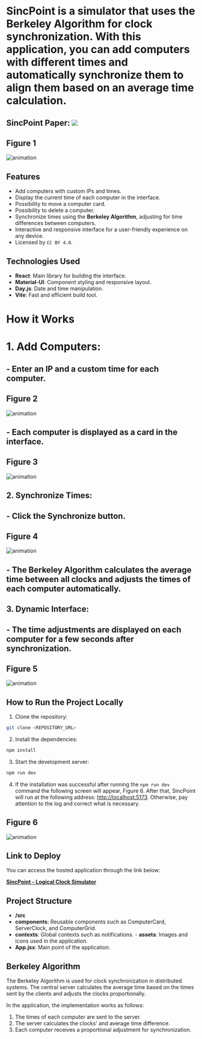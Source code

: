 # SincPoint is a simulator that uses the Berkeley Algorithm for clock synchronization. With this application, you can add computers with different times and automatically synchronize them to align them based on an average time calculation.
## SincPoint Paper: ![](https://doi.org/10.61164/rmnm.v12i4.3372)
## Figure 1
![animation](https://github.com/WilckerNeckel/sinc-point/blob/main/Images/1.png)

## Features

- Add computers with custom IPs and times.
- Display the current time of each computer in the interface.
- Possibility to move a computer card.
- Possibility to delete a computer.
- Synchronize times using the **Berkeley Algorithm**, adjusting for time differences between computers.
- Interactive and responsive interface for a user-friendly experience on any device.
- Licensed by `CC BY 4.0`.

## Technologies Used

- **React**: Main library for building the interface.
- **Material-UI**: Component styling and responsive layout.
- **Day.js**: Date and time manipulation.
- **Vite**: Fast and efficient build tool.

# How it Works

# 1. **Add Computers**:
## - Enter an IP and a custom time for each computer.
## Figure 2
![animation](https://github.com/WilckerNeckel/sinc-point/blob/main/Images/2-0.png)
## - Each computer is displayed as a card in the interface.
## Figure 3
![animation](https://github.com/WilckerNeckel/sinc-point/blob/main/Images/2.png)
## 2. **Synchronize Times**:
## - Click the **Synchronize** button.
## Figure 4
![animation](https://github.com/WilckerNeckel/sinc-point/blob/main/Images/3.png)
## - The Berkeley Algorithm calculates the average time between all clocks and adjusts the times of each computer automatically.

## 3. **Dynamic Interface**:
## - The time adjustments are displayed on each computer for a few seconds after synchronization.
## Figure 5
![animation](https://github.com/WilckerNeckel/sinc-point/blob/main/Images/4.png)

## How to Run the Project Locally

1. Clone the repository:

```bash
git clone <REPOSITORY_URL>
```

2. Install the dependencies:

```bash
npm install
```

3. Start the development server:

```bash
npm run dev
```

4. If the installation was successful after running the `npm run dev` command the following screen will appear, Figure 6. After that, SincPoint will run at the following address: [http://localhost:5173](http://localhost:5173). Otherwise, pay attention to the log and correct what is necessary.
## Figure 6
![animation](https://github.com/WilckerNeckel/sinc-point/blob/main/Images/7.png)

## Link to Deploy

You can access the hosted application through the link below:

[**SincPoint - Logical Clock Simulator**](https://sincpoint.nexsyn.com.br)

## Project Structure

- **/src**
- **components**: Reusable components such as ComputerCard, ServerClock, and ComputerGrid.
- **contexts**: Global contexts such as notifications. - **assets**: Images and icons used in the application.
- **App.jsx**: Main point of the application.

## Berkeley Algorithm

The Berkeley Algorithm is used for clock synchronization in distributed systems. The central server calculates the average time based on the times sent by the clients and adjusts the clocks proportionally.

In the application, the implementation works as follows:

1. The times of each computer are sent to the server.
2. The server calculates the clocks' and average time difference.
3. Each computer receives a proportional adjustment for synchronization.
